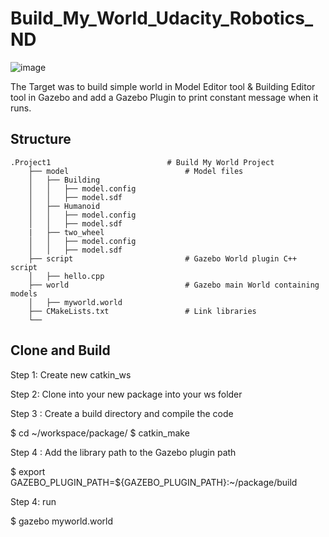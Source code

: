 # Build_My_World_Udacity_Robotics_ND

![image](https://user-images.githubusercontent.com/18179768/156837970-6ba5d786-988d-4fcb-a590-aa59ca3af81f.png)

The Target was to build simple world in Model Editor tool & Building Editor tool in Gazebo and add a Gazebo Plugin to print constant message when it runs.
## Structure
```
.Project1                          # Build My World Project 
    ├── model                          # Model files 
    │   ├── Building
    │   │   ├── model.config
    │   │   ├── model.sdf
    │   ├── Humanoid
    │   │   ├── model.config
    │   │   ├── model.sdf
    |   ├── two_wheel
    │   │   ├── model.config
    │   │   ├── model.sdf
    ├── script                         # Gazebo World plugin C++ script      
    │   ├── hello.cpp
    ├── world                          # Gazebo main World containing models 
    │   ├── myworld.world
    ├── CMakeLists.txt                 # Link libraries 
    └──                              
```
## Clone and Build
Step 1: Create new catkin_ws

Step 2: Clone into your new package into your ws folder

Step 3 : Create a build directory and compile the code

$ cd ~/workspace/package/
$ catkin_make

Step 4 : Add the library path to the Gazebo plugin path

$ export GAZEBO_PLUGIN_PATH=${GAZEBO_PLUGIN_PATH}:~/package/build

Step 4: run 

$ gazebo myworld.world
